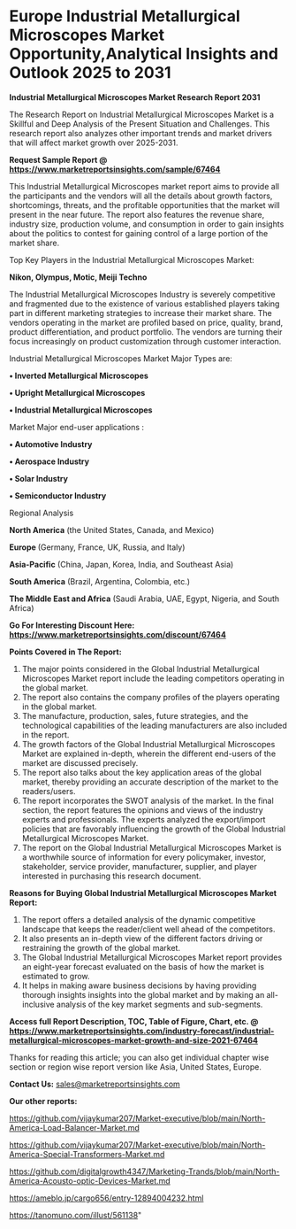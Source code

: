 # Europe Industrial Metallurgical Microscopes Market Opportunity,Analytical Insights and Outlook 2025 to 2031

<strong>Industrial Metallurgical Microscopes Market Research Report 2031</strong>

The Research Report on Industrial Metallurgical Microscopes Market is a Skillful and Deep Analysis of the Present Situation and Challenges. This research report also analyzes other important trends and market drivers that will affect market growth over 2025-2031.

<strong>Request Sample Report @ <a href=https://www.marketreportsinsights.com/sample/67464>https://www.marketreportsinsights.com/sample/67464</a></strong>

This Industrial Metallurgical Microscopes market report aims to provide all the participants and the vendors will all the details about growth factors, shortcomings, threats, and the profitable opportunities that the market will present in the near future. The report also features the revenue share, industry size, production volume, and consumption in order to gain insights about the politics to contest for gaining control of a large portion of the market share.

Top Key Players in the Industrial Metallurgical Microscopes Market:

<strong>Nikon, Olympus, Motic, Meiji Techno</strong>

The Industrial Metallurgical Microscopes Industry is severely competitive and fragmented due to the existence of various established players taking part in different marketing strategies to increase their market share. The vendors operating in the market are profiled based on price, quality, brand, product differentiation, and product portfolio. The vendors are turning their focus increasingly on product customization through customer interaction.

Industrial Metallurgical Microscopes Market Major Types are:

<strong>• Inverted Metallurgical Microscopes

• Upright Metallurgical Microscopes

• Industrial Metallurgical Microscopes</strong>

Market Major end-user applications :

<strong>• Automotive Industry

• Aerospace Industry

• Solar Industry

• Semiconductor Industry</strong>

Regional Analysis

</u><strong><b>North America</b></strong> (the United States, Canada, and Mexico)

<strong><b>Europe </b></strong>(Germany, France, UK, Russia, and Italy)

<strong><b>Asia-Pacific</b></strong> (China, Japan, Korea, India, and Southeast Asia)

<strong><b>South America</b></strong> (Brazil, Argentina, Colombia, etc.)

<strong><b>The Middle East and Africa</b></strong> (Saudi Arabia, UAE, Egypt, Nigeria, and South Africa)

<strong>Go For Interesting Discount Here: <a href=https://www.marketreportsinsights.com/discount/67464>https://www.marketreportsinsights.com/discount/67464</a></strong>

<strong>Points Covered in The Report:</strong>
<ol>
  <li>The major points considered in the Global Industrial Metallurgical Microscopes Market report include the leading competitors operating in the global market.</li>
  <li>The report also contains the company profiles of the players operating in the global market.</li>
  <li>The manufacture, production, sales, future strategies, and the technological capabilities of the leading manufacturers are also included in the report.</li>
  <li>The growth factors of the Global Industrial Metallurgical Microscopes Market are explained in-depth, wherein the different end-users of the market are discussed precisely.</li>
  <li>The report also talks about the key application areas of the global market, thereby providing an accurate description of the market to the readers/users.</li>
  <li>The report incorporates the SWOT analysis of the market. In the final section, the report features the opinions and views of the industry experts and professionals. The experts analyzed the export/import policies that are favorably influencing the growth of the Global Industrial Metallurgical Microscopes Market.</li>
  <li>The report on the Global Industrial Metallurgical Microscopes Market is a worthwhile source of information for every policymaker, investor, stakeholder, service provider, manufacturer, supplier, and player interested in purchasing this research document.</li>
</ol>
<strong>Reasons for Buying Global Industrial Metallurgical Microscopes Market Report:</strong>

<ol>
  <li>The report offers a detailed analysis of the dynamic competitive landscape that keeps the reader/client well ahead of the competitors.</li>
  <li>It also presents an in-depth view of the different factors driving or restraining the growth of the global market.</li>
  <li>The Global Industrial Metallurgical Microscopes Market report provides an eight-year forecast evaluated on the basis of how the market is estimated to grow.</li>
  <li>It helps in making aware business decisions by having providing thorough insights insights into the global market and by making an all-inclusive analysis of the key market segments and sub-segments.</li>
</ol>
<strong>Access full Report Description, TOC, Table of Figure, Chart, etc. @ <a href=https://www.marketreportsinsights.com/industry-forecast/industrial-metallurgical-microscopes-market-growth-and-size-2021-67464>https://www.marketreportsinsights.com/industry-forecast/industrial-metallurgical-microscopes-market-growth-and-size-2021-67464</a></strong>


Thanks for reading this article; you can also get individual chapter wise section or region wise report version like Asia, United States, Europe.

<strong>Contact Us:</strong>
sales@marketreportsinsights.com

<strong>Our other reports:</strong>

<a href=https://github.com/vijaykumar207/Market-executive/blob/main/North-America-Load-Balancer-Market.md>https://github.com/vijaykumar207/Market-executive/blob/main/North-America-Load-Balancer-Market.md</a>

<a href=https://github.com/vijaykumar207/Market-executive/blob/main/North-America-Special-Transformers-Market.md>https://github.com/vijaykumar207/Market-executive/blob/main/North-America-Special-Transformers-Market.md</a>

<a href=https://github.com/digitalgrowth4347/Marketing-Trands/blob/main/North-America-Acousto-optic-Devices-Market.md>https://github.com/digitalgrowth4347/Marketing-Trands/blob/main/North-America-Acousto-optic-Devices-Market.md</a>

<a href=https://ameblo.jp/cargo656/entry-12894004232.html>https://ameblo.jp/cargo656/entry-12894004232.html</a>

<a href=https://tanomuno.com/illust/561138>https://tanomuno.com/illust/561138</a>"
